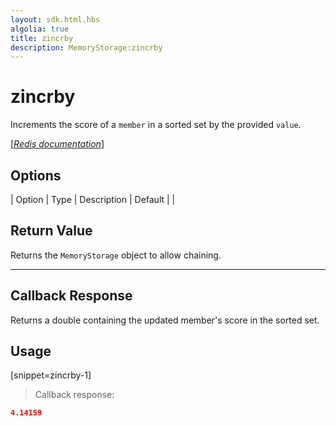 ```yaml
---
layout: sdk.html.hbs
algolia: true
title: zincrby
description: MemoryStorage:zincrby
---
```


  

# zincrby
Increments the score of a `member` in a sorted set by the provided `value`.

[[_Redis documentation_]](https://redis.io/commands/zincrby)


## Options

| Option | Type | Description | Default |
|
## Return Value

Returns the `MemoryStorage` object to allow chaining.

---

## Callback Response

Returns a double containing the updated member's score in the sorted set.

## Usage

[snippet=zincrby-1]
> Callback response:

```json
4.14159
```